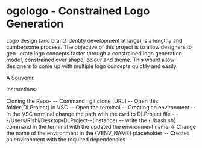 # ogologo - Constrained Logo Generation

Logo design (and brand identity development at
large) is a lengthy and cumbersome process. The
objective of this project is to allow designers to gen-
erate logo concepts faster through a constrained logo
generation model, constrained over shape, colour and
theme. This would allow designers to come up with
multiple logo concepts quickly and easily.

A Souvenir. 

Instructions:

Cloning the Repo-
  -- Command : git clone [URL]
  -- Open this folder{DLProject} in VSC
  -- Open the terminal 
  -- Creating an environment
      -- In the VSC terminal change the path with the cwd to DLProject file - --/Users/Rishi/Desktop/DLProject--(instance)
      -- write the {./bash.sh} command in the terminal with the updated the environment name -> Change the name of the environment in the {VENV_NAME} placeholder
      -- Creates an environment with the required dependencies

      
